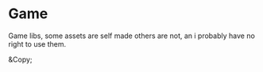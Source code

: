 # Game
Game libs, some assets are self made others are not, an i probably have no right to use them.

&Copy;
